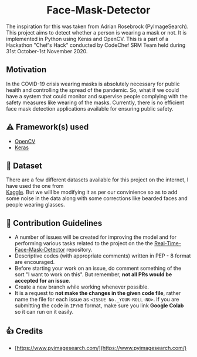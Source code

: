 <h1 align="center">Face-Mask-Detector</h1>

The inspiration for this was taken from Adrian Rosebrock (PyImageSearch). This project aims to detect 
whether a person is wearing a mask or not. It is implemented in Python using Keras and OpenCV. 
This is a part of a Hackathon "Chef's Hack" conducted by CodeChef SRM Team held during 31st October-1st November 2020.

## Motivation
In the COVID-19 crisis wearing masks is absolutely necessary for public health and controlling the spread of the pandemic. 
So, what if we could have a system that could monitor and supervise people complying with the safety measures like wearing of the masks.
Currently, there is no efficient face mask detection applications available for ensuring public safety. 

## :warning: Framework(s) used

- [OpenCV](https://opencv.org/)
- [Keras](https://keras.io/)

## :file_folder: Dataset
There are a few different datasets available for this project on the internet, I have used the one from <br>[Kaggle](https://www.kaggle.com/ashishjangra27/face-mask-12k-images-dataset).
But we will be modifying it as per our convinience so as to add some noise in the data along with some corrections like bearded faces and people wearing glasses. 

## :handshake: Contribution Guidelines

- A number of issues will be created for improving the model and for performing various tasks related to the project on the the 
[Real-Time-Face-Mask-Detector](https://github.com/GeekHaven/Real-Time-Face-Mask-Detector/issues) repository.
 - Descriptive codes (with appropriate comments) written in PEP - 8 format are encouraged.
 - Before starting your work on an issue, do comment something of the sort "I want to work on this".
But remember, **not all PRs would be accepted for an issue**.
 - Create a new branch while working whenever possible.
 - It is a request to **not make the changes in the given code file**, rather name the file for each issue as  `<ISSUE No._YOUR-ROLL-NO>`. 
If you are submitting the code in `IPYNB` format, make sure you link **Google Colab** so it can run on it easily.


## :+1: Credits
* [https://www.pyimagesearch.com/](https://www.pyimagesearch.com/)
